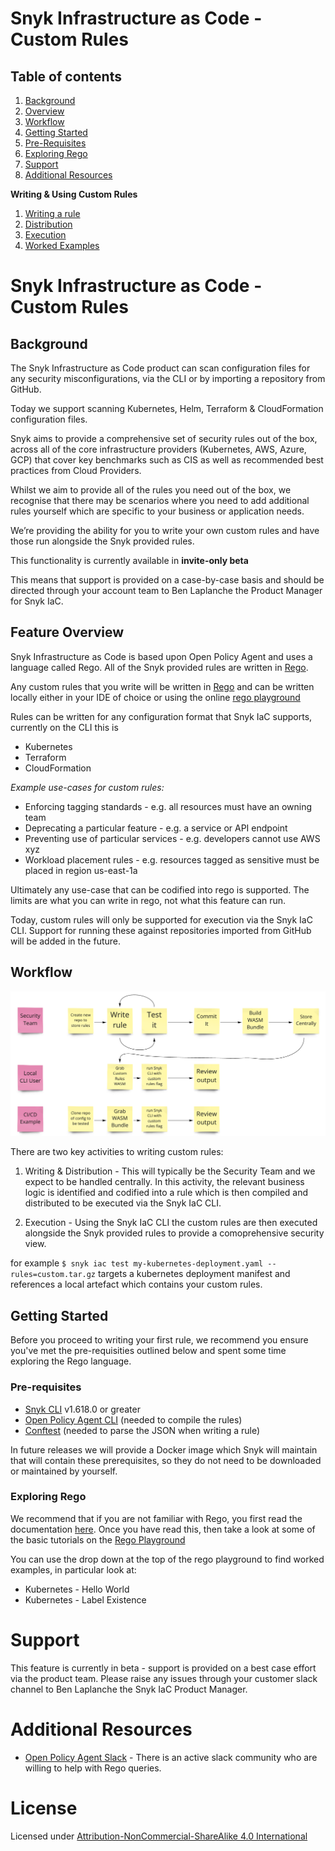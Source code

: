 # Snyk Infrastructure as Code - Custom Rules

## Table of contents

1. [Background](##Background)
1. [Overview](##Feature-Overview)
1. [Workflow](##Workflow)
1. [Getting Started](##Getting-Started)
1. [Pre-Requisites](###pre-requisites)
1. [Exploring Rego](###Exploring-rego)
1. [Support](#Support)
1. [Additional Resources](#Additional-resources)

**Writing & Using Custom Rules**

1. [Writing a rule](writing.md)
1. [Distribution](distribution.md)
1. [Execution](execution.md)
1. [Worked Examples](examples/readme.md)

# Snyk Infrastructure as Code - Custom Rules

## Background

The Snyk Infrastructure as Code product can scan configuration files for any security misconfigurations, via the CLI or by importing a repository from GitHub.

Today we support scanning Kubernetes, Helm, Terraform & CloudFormation configuration files.

Snyk aims to provide a comprehensive set of security rules out of the box, across all of the core infrastructure providers (Kubernetes, AWS, Azure, GCP) that cover key benchmarks such as CIS as well as recommended best practices from Cloud Providers.

Whilst we aim to provide all of the rules you need out of the box, we recognise that there may be scenarios where you need to add additional rules yourself which are specific to your business or application needs.

We’re providing the ability for you to write your own custom rules and have those run alongside the Snyk provided rules.

This functionality is currently available in **invite-only beta**

This means that support is provided on a case-by-case basis and should be directed through your account team to Ben Laplanche the Product Manager for Snyk IaC.

## Feature Overview

Snyk Infrastructure as Code is based upon Open Policy Agent and uses a language called Rego. All of the Snyk provided rules are written in [Rego](https://www.openpolicyagent.org/docs/latest/#rego).

Any custom rules that you write will be written in [Rego](https://www.openpolicyagent.org/docs/latest/#rego) and can be written locally either in your IDE of choice or using the online [rego playground](https://play.openpolicyagent.org/)

Rules can be written for any configuration format that Snyk IaC supports, currently on the CLI this is

- Kubernetes
- Terraform
- CloudFormation

_Example use-cases for custom rules:_

- Enforcing tagging standards - e.g. all resources must have an owning team
- Deprecating a particular feature - e.g. a service or API endpoint
- Preventing use of particular services - e.g. developers cannot use AWS xyz
- Workload placement rules - e.g. resources tagged as sensitive must be placed in region us-east-1a

Ultimately any use-case that can be codified into rego is supported. The limits are what you can write in rego, not what this feature can run.

Today, custom rules will only be supported for execution via the Snyk IaC CLI. Support for running these against repositories imported from GitHub will be added in the future.

## Workflow

![example workflow](assets/workflow.png)

There are two key activities to writing custom rules:

1. Writing & Distribution - This will typically be the Security Team and we expect to be handled centrally. In this activity, the relevant business logic is identified and codified into a rule which is then compiled and distributed to be executed via the Snyk IaC CLI.

2. Execution - Using the Snyk IaC CLI the custom rules are then executed alongside the Snyk provided rules to provide a comoprehensive security view.

for example `$ snyk iac test my-kubernetes-deployment.yaml --rules=custom.tar.gz` targets a kubernetes deployment manifest and references a local artefact which contains your custom rules.

## Getting Started

Before you proceed to writing your first rule, we recommend you ensure you've met the pre-requisities outlined below and spent some time exploring the Rego language.

### Pre-requisites

- [Snyk CLI](https://support.snyk.io/hc/en-us/articles/360003812538-Install-the-Snyk-CLI) v1.618.0 or greater
- [Open Policy Agent CLI](https://www.openpolicyagent.org/docs/latest/#running-opa) (needed to compile the rules)
- [Conftest](https://www.conftest.dev/install/) (needed to parse the JSON when writing a rule)

In future releases we will provide a Docker image which Snyk will maintain that will contain these prerequisites, so they do not need to be downloaded or maintained by yourself.

### Exploring Rego

We recommend that if you are not familiar with Rego, you first read the documentation [here](https://www.openpolicyagent.org/docs/latest/#rego).
Once you have read this, then take a look at some of the basic tutorials on the [Rego Playground](https://play.openpolicyagent.org/)

You can use the drop down at the top of the rego playground to find worked examples, in particular look at:

- Kubernetes - Hello World
- Kubernetes - Label Existence

# Support

This feature is currently in beta - support is provided on a best case effort via the product team. Please raise any issues through your customer slack channel to Ben Laplanche the Snyk IaC Product Manager.

# Additional Resources

- [Open Policy Agent Slack](https://slack.openpolicyagent.org/) - There is an active slack community who are willing to help with Rego queries.

# License

Licensed under [Attribution-NonCommercial-ShareAlike 4.0 International](https://creativecommons.org/licenses/by-nc-sa/4.0/)
